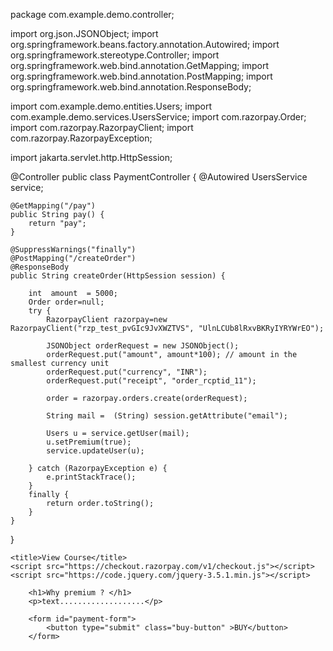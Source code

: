 package com.example.demo.controller;


import org.json.JSONObject;
import org.springframework.beans.factory.annotation.Autowired;
import org.springframework.stereotype.Controller;
import org.springframework.web.bind.annotation.GetMapping;
import org.springframework.web.bind.annotation.PostMapping;
import org.springframework.web.bind.annotation.ResponseBody;

import com.example.demo.entities.Users;
import com.example.demo.services.UsersService;
import com.razorpay.Order;
import com.razorpay.RazorpayClient;
import com.razorpay.RazorpayException;

import jakarta.servlet.http.HttpSession;

@Controller
public class PaymentController {
	@Autowired
	UsersService service;

	@GetMapping("/pay")
	public String pay() {
		return "pay";
	}

	@SuppressWarnings("finally")
	@PostMapping("/createOrder")
	@ResponseBody
	public String createOrder(HttpSession session) {

		int  amount  = 5000;
		Order order=null;
		try {
			RazorpayClient razorpay=new RazorpayClient("rzp_test_pvGIc9JvXWZTVS", "UlnLCUb8lRxvBKRyIYRYWrEO");

			JSONObject orderRequest = new JSONObject();
			orderRequest.put("amount", amount*100); // amount in the smallest currency unit
			orderRequest.put("currency", "INR");
			orderRequest.put("receipt", "order_rcptid_11");

			order = razorpay.orders.create(orderRequest);

			String mail =  (String) session.getAttribute("email");

			Users u = service.getUser(mail);
			u.setPremium(true);
			service.updateUser(u);

		} catch (RazorpayException e) {
			e.printStackTrace();
		}
		finally {
			return order.toString();
		}
	}	
}



<!DOCTYPE html>
<html xmlns:th="https://www.thymeleaf.org">
<head>
<meta charset="ISO-8859-1">
	
	<title>View Course</title>
	<script src="https://checkout.razorpay.com/v1/checkout.js"></script>
	<script src="https://code.jquery.com/jquery-3.5.1.min.js"></script>

</head>
<body>
<div>

		<h1>Why premium ? </h1>
		<p>text...................</p>
		
    	<form id="payment-form">
	        <button type="submit" class="buy-button" >BUY</button>
	    </form>
   
</div>

<script>
$(document).ready(function() {
    $(".buy-button").click(function(e) {
        e.preventDefault();
        var form = $(this).closest('form');
        
        
        createOrder();
    });
});

function createOrder() {
	
    $.post("/createOrder")
        .done(function(order) {
            order = JSON.parse(order);
            var options = {
                "key": "rzp_test_pvGIc9JvXWZTVS",
                "amount": order.amount_due.toString(),
                "currency": "INR",
                "name": "Tune Hub",
                "description": "Test Transaction",
                "order_id": order.id,
                "handler": function (response) {
                    verifyPayment(response.razorpay_order_id, response.razorpay_payment_id, response.razorpay_signature);
                },
                "prefill": {
                    "name": "Your Name",
                    "email": "test@example.com",
                    "contact": "9999999999"
                },
                "notes": {
                    "address": "Your Address"
                },
                "theme": {
                    "color": "#F37254"
                }
            };
            var rzp1 = new Razorpay(options);
            rzp1.open();
        })
        .fail(function(error) {
            console.error("Error:", error);
        });
}

function verifyPayment(orderId, paymentId, signature) {
     $.post("/verify", { orderId: orderId, paymentId: paymentId, signature: signature })
         .done(function(isValid) {
             if (isValid) {
                 console.log("Payment successful");
             } else {
                 console.log("Payment failed");
             }
         })
         .fail(function(error) {
             console.error("Error:", error);
         });
}
</script>
</body>
</html>
